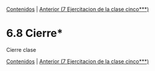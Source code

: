 [Contenidos](../Contenidos.md) \| [Anterior (7 Ejercitacion de la clase cinco***)](06_Ejercicios.md)

# 6.8 Cierre*

Cierre clase



[Contenidos](../Contenidos.md) \| [Anterior (7 Ejercitacion de la clase cinco***)](06_Ejercicios.md)

